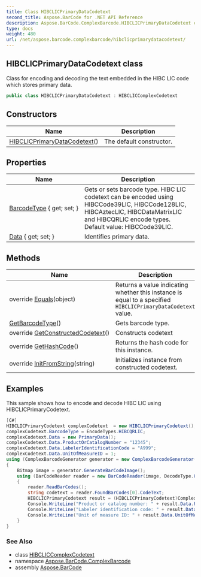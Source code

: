 ```yaml
---
title: Class HIBCLICPrimaryDataCodetext
second_title: Aspose.BarCode for .NET API Reference
description: Aspose.BarCode.ComplexBarcode.HIBCLICPrimaryDataCodetext class. Class for encoding and decoding the text embedded in the HIBC LIC code which stores primary data
type: docs
weight: 480
url: /net/aspose.barcode.complexbarcode/hibclicprimarydatacodetext/
---
```

## HIBCLICPrimaryDataCodetext class

Class for encoding and decoding the text embedded in the HIBC LIC code which stores primary data.

```csharp
public class HIBCLICPrimaryDataCodetext : HIBCLICComplexCodetext
```

## Constructors

| Name | Description |
| --- | --- |
| [HIBCLICPrimaryDataCodetext](hibclicprimarydatacodetext/)() | The default constructor. |

## Properties

| Name | Description |
| --- | --- |
| [BarcodeType](../../aspose.barcode.complexbarcode/hibcliccomplexcodetext/barcodetype/) { get; set; } | Gets or sets barcode type. HIBC LIC codetext can be encoded using HIBCCode39LIC, HIBCCode128LIC, HIBCAztecLIC, HIBCDataMatrixLIC and HIBCQRLIC encode types. Default value: HIBCCode39LIC. |
| [Data](../../aspose.barcode.complexbarcode/hibclicprimarydatacodetext/data/) { get; set; } | Identifies primary data. |

## Methods

| Name | Description |
| --- | --- |
| override [Equals](../../aspose.barcode.complexbarcode/hibclicprimarydatacodetext/equals/)(object) | Returns a value indicating whether this instance is equal to a specified `HIBCLICPrimaryDataCodetext` value. |
| [GetBarcodeType](../../aspose.barcode.complexbarcode/hibcliccomplexcodetext/getbarcodetype/)() | Gets barcode type. |
| override [GetConstructedCodetext](../../aspose.barcode.complexbarcode/hibclicprimarydatacodetext/getconstructedcodetext/)() | Constructs codetext |
| override [GetHashCode](../../aspose.barcode.complexbarcode/hibclicprimarydatacodetext/gethashcode/)() | Returns the hash code for this instance. |
| override [InitFromString](../../aspose.barcode.complexbarcode/hibclicprimarydatacodetext/initfromstring/)(string) | Initializes instance from constructed codetext. |

## Examples

This sample shows how to encode and decode HIBC LIC using HIBCLICPrimaryCodetext.

```csharp
[C#]
HIBCLICPrimaryCodetext complexCodetext  = new HIBCLICPrimaryCodetext();
complexCodetext.BarcodeType = EncodeTypes.HIBCQRLIC;
complexCodetext.Data = new PrimaryData();
complexCodetext.Data.ProductOrCatalogNumber = "12345";
complexCodetext.Data.LabelerIdentificationCode = "A999";
complexCodetext.Data.UnitOfMeasureID = 1;
using (ComplexBarcodeGenerator generator = new ComplexBarcodeGenerator(complexCodetext))
{
    Bitmap image = generator.GenerateBarCodeImage();
    using (BarCodeReader reader = new BarCodeReader(image, DecodeType.HIBCQRLIC))
    {
        reader.ReadBarCodes();
        string codetext = reader.FoundBarCodes[0].CodeText;
        HIBCLICPrimaryCodetext result = (HIBCLICPrimaryCodetext)ComplexCodetextReader.TryDecodeHIBCLIC(codetext);
        Console.WriteLine("Product or catalog number: " + result.Data.ProductOrCatalogNumber);
        Console.WriteLine("Labeler identification code: " + result.Data.LabelerIdentificationCode);
        Console.WriteLine("Unit of measure ID: " + result.Data.UnitOfMeasureID);
    }
}
```

### See Also

* class [HIBCLICComplexCodetext](../hibcliccomplexcodetext/)
* namespace [Aspose.BarCode.ComplexBarcode](../../aspose.barcode.complexbarcode/)
* assembly [Aspose.BarCode](../../)


